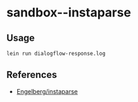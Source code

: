 # sandbox--instaparse

## Usage

```sh
lein run dialogflow-response.log
```

## References

* [Engelberg/instaparse](https://github.com/Engelberg/instaparse)
